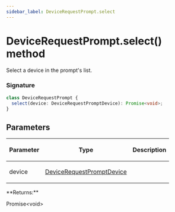 ```yaml
---
sidebar_label: DeviceRequestPrompt.select
---
```


# DeviceRequestPrompt.select() method

Select a device in the prompt's list.

### Signature

```typescript
class DeviceRequestPrompt {
  select(device: DeviceRequestPromptDevice): Promise<void>;
}
```

## Parameters

<table><thead><tr><th>

Parameter

</th><th>

Type

</th><th>

Description

</th></tr></thead>
<tbody><tr><td>

device

</td><td>

[DeviceRequestPromptDevice](./puppeteer.devicerequestpromptdevice.md)

</td><td>

</td></tr>
</tbody></table>
**Returns:**

Promise&lt;void&gt;
